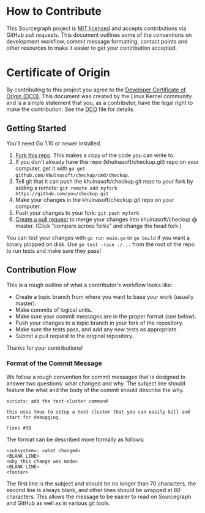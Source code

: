 # How to Contribute

This Sourcegraph project is [MIT licensed](LICENSE) and accepts
contributions via GitHub pull requests. This document outlines some of
the conventions on development workflow, commit message formatting,
contact points and other resources to make it easier to get your
contribution accepted.

# Certificate of Origin

By contributing to this project you agree to the [Developer Certificate of Origin
(DCO)](https://developercertificate.org/). This document was created by the Linux Kernel community
and is a simple statement that you, as a contributor, have the legal right to make the
contribution. See the [DCO](DCO) file for details.

## Getting Started

You'll need Go 1.10 or newer installed.

1. [Fork this repo](https://github.com/khulnasoft/checkup). This makes a copy of the code you can write to.
2. If you don't already have this repo (khulnasoft/checkup.git) repo on your computer, get it with `go get github.com/khulnasoft/checkup/cmd/checkup`.
3. Tell git that it can push the khulnasoft/checkup.git repo to your fork by adding a remote: `git remote add myfork https://github.com/you/checkup.git`
4. Make your changes in the khulnasoft/checkup.git repo on your computer.
5. Push your changes to your fork: `git push myfork`
6. [Create a pull request](https://github.com/khulnasoft/checkup/pull/new/master) to merge your changes into khulnasoft/checkup @ master. (Click "compare across forks" and change the head fork.)

You can test your changes with `go run main.go` or `go build` if you want a binary plopped on disk. Use `go test -race ./...` from the root of the repo to run tests and make sure they pass!


## Contribution Flow

This is a rough outline of what a contributor's workflow looks like:

- Create a topic branch from where you want to base your work (usually master).
- Make commits of logical units.
- Make sure your commit messages are in the proper format (see below).
- Push your changes to a topic branch in your fork of the repository.
- Make sure the tests pass, and add any new tests as appropriate.
- Submit a pull request to the original repository.

Thanks for your contributions!

### Format of the Commit Message

We follow a rough convention for commit messages that is designed to answer two
questions: what changed and why. The subject line should feature the what and
the body of the commit should describe the why.

```
scripts: add the test-cluster command

this uses tmux to setup a test cluster that you can easily kill and
start for debugging.

Fixes #38
```

The format can be described more formally as follows:

```
<subsystem>: <what changed>
<BLANK LINE>
<why this change was made>
<BLANK LINE>
<footer>
```

The first line is the subject and should be no longer than 70 characters, the
second line is always blank, and other lines should be wrapped at 80 characters.
This allows the message to be easier to read on Sourcegraph and GitHub as well
as in various git tools.
